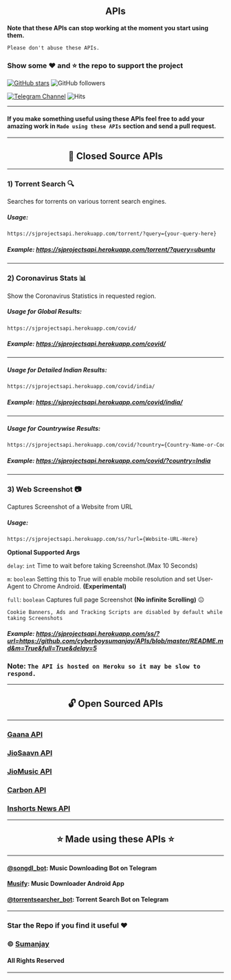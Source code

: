 ## <center>APIs</center>
**Note that these APIs can stop working at the moment you start using them.**

``Please don't abuse these APIs.``
### Show some :heart: and :star: the repo to support the project

[![GitHub stars](https://img.shields.io/github/stars/cyberboysumanjay/apis.svg?style=social&label=Star)](https://github.com/cyberboysumanjay/APIs) ![GitHub followers](https://img.shields.io/github/followers/cyberboysumanjay.svg?style=social&label=Follow)

[![Telegram Channel](https://img.shields.io/badge/Telegram-Channel-orange)](https://t.me/sjprojects)
![Hits](https://hits.seeyoufarm.com/api/count/incr/badge.svg?url=https://github.com/cyberboysumanjay/APIs)

---
#### **If you make something useful using these APIs feel free to add your amazing work in `Made using these APIs` section and send a pull request.**
---
## <center>:closed_lock_with_key: **Closed Source APIs**</center>
---
### **1) Torrent Search** :mag:
Searches for torrents on various torrent search engines.
##### Usage:  

```sh
https://sjprojectsapi.herokuapp.com/torrent/?query={your-query-here}
```
##### **Example:** https://sjprojectsapi.herokuapp.com/torrent/?query=ubuntu

---
### **2) Coronavirus Stats** :bar_chart:
Show the Coronavirus Statistics in requested region.
##### Usage for Global Results:  

```sh
https://sjprojectsapi.herokuapp.com/covid/
```
##### **Example:** https://sjprojectsapi.herokuapp.com/covid/
---
##### Usage for Detailed Indian Results:  

```sh
https://sjprojectsapi.herokuapp.com/covid/india/
```

##### **Example:** https://sjprojectsapi.herokuapp.com/covid/india/
---
##### Usage for Countrywise Results:  

```sh
https://sjprojectsapi.herokuapp.com/covid/?country={Country-Name-or-Code-Here}
```

##### **Example:** https://sjprojectsapi.herokuapp.com/covid/?country=India
---

### **3) Web Screenshot** :camera:
Captures Screenshot of a Website from URL
##### Usage:  

```sh
https://sjprojectsapi.herokuapp.com/ss/?url={Website-URL-Here}
```

**Optional Supported Args**

`delay`: `int` Time to wait before taking Screenshot.(Max 10 Seconds)

`m`: `boolean` Setting this to True will enable mobile resolution and set User-Agent to Chrome Android. **(Experimental)**

`full`: `boolean` Captures full page Screenshot **(No infinite Scrolling)** :neutral_face:

`Cookie Banners, Ads and Tracking Scripts are disabled by default while taking Screenshots`
##### **Example:** https://sjprojectsapi.herokuapp.com/ss/?url=https://github.com/cyberboysumanjay/APIs/blob/master/README.md&m=True&full=True&delay=5

### **Note:** ```The API is hosted on Heroku so it may be slow to respond.```

---

## <center>:unlock: Open Sourced APIs</center>
---
### [Gaana API](https://github.com/cyberboysumanjay/GaanaAPI)
### [JioSaavn API](https://github.com/cyberboysumanjay/JioSaavnAPI)
### [JioMusic API](https://github.com/cyberboysumanjay/JioMusicAPI)
### [Carbon API](https://github.com/cyberboysumanjay/Carbon-API)
### [Inshorts News API](https://github.com/cyberboysumanjay/Inshorts-News-API)

---
## <center>:star: Made using these APIs :star:</center>
---
#### [@songdl_bot](https://t.me/songdl_bot): Music Downloading Bot on Telegram
#### [Musify](https://kutt.it/songdlapp): Music Downloader Android App
#### [@torrentsearcher_bot](https://t.me/torrentsearcher_bot): Torrent Search Bot on Telegram

---
### Star the Repo if you find it useful :heart:
### © [Sumanjay](https://cyberboysumanjay.github.io)
#### All Rights Reserved
---
